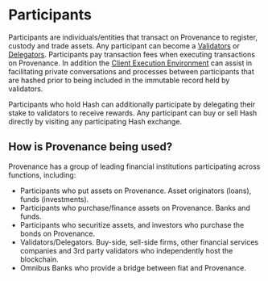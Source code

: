 # Participants

Participants are individuals/entities that transact on Provenance to register, custody and trade assets. Any participant can become a [Validators](validator.md) or [Delegators](delegator.md). Participants pay transaction fees when executing transactions on Provenance. In addition the [Client Execution Environment](../../p8e/overview/) can assist in facilitating private conversations and processes between participants that are hashed prior to being included in the immutable record held by validators. 

Participants who hold Hash can additionally participate by delegating their stake to validators to receive rewards. Any participant can buy or sell Hash directly by visiting any participating Hash exchange.

## How is Provenance being used?

Provenance has a group of leading financial institutions participating across functions, including:

* Participants who put assets on Provenance.  Asset originators \(loans\), funds \(investments\).
* Participants who purchase/finance assets on Provenance. Banks and funds.
* Participants who securitize assets, and investors who purchase the bonds on Provenance.
* Validators/Delegators. Buy-side, sell-side firms, other financial services companies and 3rd party validators who independently host the blockchain.
* Omnibus Banks who provide a bridge between fiat and Provenance.


